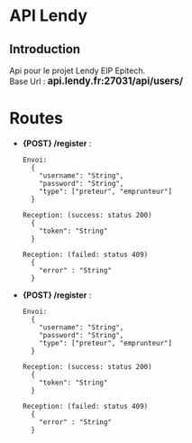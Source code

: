 
# API Lendy

## Introduction
Api pour le projet Lendy EIP Epitech.  
Base Url : <b><span style="font-size:1.2em;">api.lendy.fr:27031/api/users/</span></b>

# Routes

 - **{POST} /register** :  
 
       Envoi:  
         {  
           "username": "String",  
           "password": "String",  
           "type": ["preteur", "emprunteur"]  
         }  

       Reception: (success: status 200)  
         {  
           "token": "String"  
         }  

       Reception: (failed: status 409)  
         {  
           "error" : "String"  
         }  
         
 - **{POST} /register** :  
 
       Envoi:  
         {  
           "username": "String",  
           "password": "String",  
           "type": ["preteur", "emprunteur"]  
         }  

       Reception: (success: status 200)  
         {  
           "token": "String"  
         }  

       Reception: (failed: status 409)  
         {  
           "error" : "String"  
         }  
